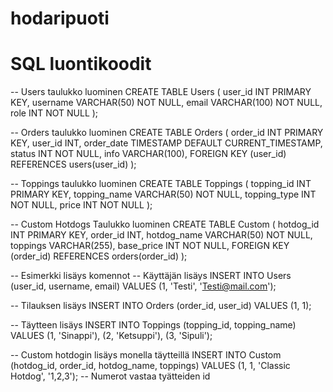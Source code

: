 # hodaripuoti

# SQL luontikoodit
-- Users taulukko luominen
CREATE TABLE Users (
    user_id INT PRIMARY KEY,
    username VARCHAR(50) NOT NULL,
    email VARCHAR(100) NOT NULL,
    role INT NOT NULL
);

-- Orders taulukko luominen
CREATE TABLE Orders (
    order_id INT PRIMARY KEY,
    user_id INT,
    order_date TIMESTAMP DEFAULT CURRENT_TIMESTAMP,
    status INT NOT NULL,
    info VARCHAR(100),
    FOREIGN KEY (user_id) REFERENCES users(user_id)
);

-- Toppings taulukko luominen
CREATE TABLE Toppings (
    topping_id INT PRIMARY KEY,
    topping_name VARCHAR(50) NOT NULL,
    topping_type INT NOT NULL,
    price INT NOT NULL
);

-- Custom Hotdogs Taulukko luominen
CREATE TABLE Custom (
    hotdog_id INT PRIMARY KEY,
    order_id INT,
    hotdog_name VARCHAR(50) NOT NULL,
    toppings VARCHAR(255),
    base_price INT NOT NULL,
    FOREIGN KEY (order_id) REFERENCES orders(order_id)
);

-- Esimerkki lisäys komennot
-- Käyttäjän lisäys
INSERT INTO Users (user_id, username, email) VALUES (1, 'Testi', 'Testi@mail.com');

-- Tilauksen lisäys
INSERT INTO Orders (order_id, user_id) VALUES (1, 1);

-- Täytteen lisäys
INSERT INTO Toppings (topping_id, topping_name) VALUES
(1, 'Sinappi'),
(2, 'Ketsuppi'),
(3, 'Sipuli');

-- Custom hotdogin lisäys monella täytteillä
INSERT INTO Custom (hotdog_id, order_id, hotdog_name, toppings) VALUES (1, 1, 'Classic Hotdog', '1,2,3'); -- Numerot vastaa tyätteiden id
